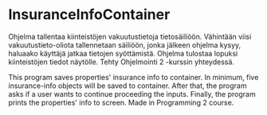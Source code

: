 # InsuranceInfoContainer

Ohjelma tallentaa kiinteistöjen vakuutustietoja tietosäiliöön.
Vähintään viisi vakuutustieto-oliota tallennetaan säiliöön, jonka jälkeen ohjelma kysyy, haluaako käyttäjä jatkaa tietojen syöttämistä.
Ohjelma tulostaa lopuksi kiinteistöjen tiedot näytölle.
Tehty Ohjelmointi 2 -kurssin yhteydessä.

This program saves properties' insurance info to container. 
In minimum, five insurance-info objects will be saved to container. After that, the program asks if a user wants to continue proceeding the inputs.
Finally, the program prints the properties' info to screen.
Made in Programming 2 course.
